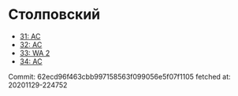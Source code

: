 # Столповский
- [31: AC](31.md)
- [32: AC](32.md)
- [33: WA 2](33.md)
- [34: AC](34.md)

Commit: 62ecd96f463cbb997158563f099056e5f07f1105
 fetched at: 20201129-224752
